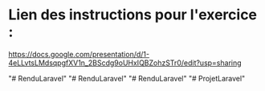 # Lien des instructions pour l'exercice : 

https://docs.google.com/presentation/d/1-4eLLvtsLMdsqpgfXV1n_2BScdg9oUHxIQBZohzSTr0/edit?usp=sharing


"# RenduLaravel" 
"# RenduLaravel" 
"# RenduLaravel" 
"# ProjetLaravel" 
